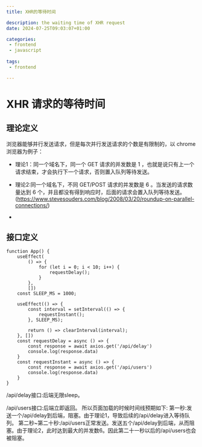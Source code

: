 ```yaml
---
title: XHR的等待时间        

description: the waiting time of XHR request
date: 2024-07-25T09:03:07+01:00

categories:
 - frontend
 - javascript
 
tags:
 - frontend

---
```


# XHR 请求的等待时间
## 理论定义
浏览器能够并行发送请求，但是每次并行发送请求的个数是有限制的，以 chrome 浏览器为例子：

- 理论1：同一个域名下，同一个 GET 请求的并发数是 1 ，也就是说只有上一个请求结束，才会执行下一个请求，否则置入队列等待发送。 

- 理论2:同一个域名下，不同 GET/POST 请求的并发数是 6 。当发送的请求数量达到 6 个，并且都没有得到响应时，后面的请求会置入队列等待发送。(https://www.stevesouders.com/blog/2008/03/20/roundup-on-parallel-connections/)

- 
## 接口定义
```
function App() {
    useEffect(
        () => {
            for (let i = 0; i < 10; i++) {
                requestDelay();
            }
        },
        [])
    const SLEEP_MS = 1000;

    useEffect(() => {
        const interval = setInterval(() => {
            requestInstant();
        }, SLEEP_MS);

        return () => clearInterval(interval);
    }, [])
    const requestDelay = async () => {
        const response = await axios.get('/api/delay')
        console.log(response.data)
    }
    const requestInstant = async () => {
        const response = await axios.get('/api/users')
        console.log(response.data)
    }
}
```
/api/delay接口:后端无限sleep。

/api/users接口:后端立即返回。
所以页面加载的时候时间线预期如下:
第一秒:发送一个/api/delay到后端，阻塞。由于理论1，导致后续的/api/delay进入等待队列。
第二秒~第二十秒:/api/users正常发送。发送五个/api/delay到后端，从而阻塞。由于理论2，此时达到最大的并发数6。因此第二十一秒以后的/api/users也会被阻塞。

